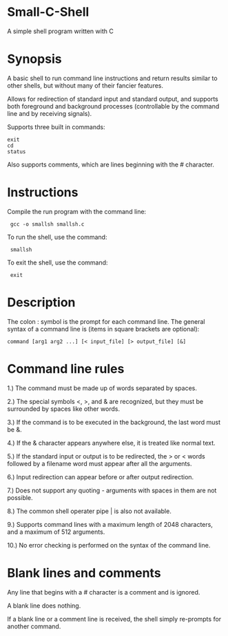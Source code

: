 # Small-C-Shell
A simple shell program written with C

# Synopsis
A basic shell to run command line instructions and return results similar to other shells, but without many of their fancier features.
 
Allows for redirection of standard input and standard output, and supports both foreground and background processes (controllable by the command line and by receiving signals).

Supports three built in commands: 

    exit
    cd
    status
    
Also supports comments, which are lines beginning with the # character.

# Instructions
Compile the run program with the command line:
 
     gcc -o smallsh smallsh.c
 
 To run the shell, use the command:
 
     smallsh
 
 To exit the shell, use the command:
 
     exit
     
 # Description
 The colon : symbol is the prompt for each command line. The general syntax of a command line is (items in square brackets are optional):
 
    command [arg1 arg2 ...] [< input_file] [> output_file] [&]

# Command line rules
1.) The command must be made up of words separated by spaces.

2.) The special symbols <, >, and & are recognized, but they must be surrounded by spaces like other words.

3.) If the command is to be executed in the background, the last word must be &.

4.) If the & character appears anywhere else, it is treated like normal text.

5.) If the standard input or output is to be redirected, the > or < words followed by a filename word must appear after all the arguments. 

6.) Input redirection can appear before or after output redirection.

7.) Does not support any quoting - arguments with spaces in them are not possible.

8.) The common shell operater pipe | is also not available.

9.) Supports command lines with a maximum length of 2048 characters, and a maximum of 512 arguments.

10.) No error checking is performed on the syntax of the command line.

# Blank lines and comments

Any line that begins with a # character is a comment and is ignored.
 
A blank line does nothing.
 
If a blank line or a comment line is received, the shell simply re-prompts for another command.
 

